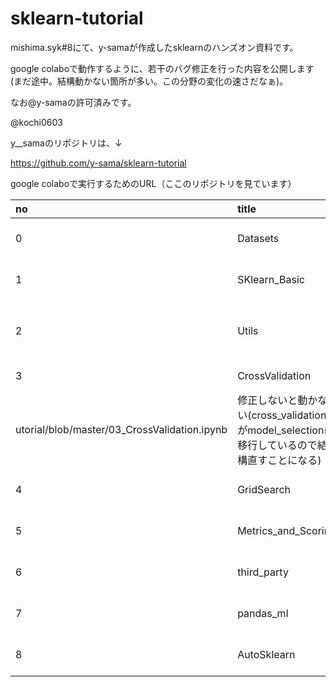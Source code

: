 # sklearn-tutorial

mishima.syk#8にて、y-samaが作成したsklearnのハンズオン資料です。

google colaboで動作するように、若干のバグ修正を行った内容を公開します(まだ途中。結構動かない箇所が多い。この分野の変化の速さだなぁ)。

なお@y-samaの許可済みです。

@kochi0603

y__samaのリポジトリは、↓

https://github.com/y-sama/sklearn-tutorial

google colaboで実行するためのURL（ここのリポジトリを見ています）

|no|title|url|comment|
|:---|:---|:---|:---|
|0|           Datasets|https://colab.research.google.com/github/Mishima-syk/sklearn-tutorial/blob/master/00_Datasets.ipynb|問題なし|
|1|      SKlearn_Basic|https://colab.research.google.com/github/Mishima-syk/sklearn-tutorial/blob/master/01_SKlearn_Basic.ipynb|futurewarning(SVCのDefault値など)が出現するが、動作に問題なし|
|2|              Utils|https://colab.research.google.com/github/Mishima-syk/sklearn-tutorial/blob/master/02_Utils.ipynb|feature_selection.SelectFromModelの修正必要（必須じゃない）,import matplotlib.pyplot as pltを宣言すること|
|3|    CrossValidation|https://colab.research.google.com/github/Mishima-syk/sklearn-t
utorial/blob/master/03_CrossValidation.ipynb|修正しないと動かない(cross_validationがmodel_selectionに移行しているので結構直すことになる)|
|4|         GridSearch|https://colab.research.google.com/github/Mishima-syk/sklearn-tutorial/blob/master/04_GridSearch.ipynb|
|5|Metrics_and_Scoring|https://colab.research.google.com/github/Mishima-syk/sklearn-tutorial/blob/master/05_Metrics_and_Scoring.ipynb||
|6|        third_party|https://colab.research.google.com/github/Mishima-syk/sklearn-tutorial/blob/master/06_third_party.ipynb||
|7|          pandas_ml|https://colab.research.google.com/github/Mishima-syk/sklearn-tutorial/blob/master/07_pandas_ml.ipynb||
|8|        AutoSklearn|https://colab.research.google.com/github/Mishima-syk/sklearn-tutorial/blob/master/08_AutoSklearn.ipynb||
